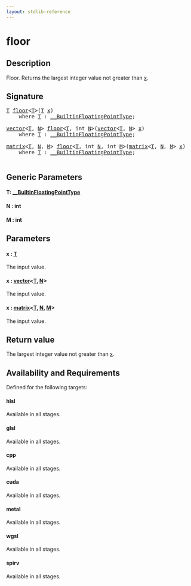 ```yaml
---
layout: stdlib-reference
---
```


# floor

## Description

Floor. Returns the largest integer value not greater than <span class='code'><a href="floor.html#decl-x" class="code_param">x</a></span>.



## Signature 

<pre>
<a href="floor.html#typeparam-T" class="code_type">T</a> <a href="floor.html">floor</a>&lt;<a href="floor.html#typeparam-T" class="code_type">T</a>&gt;(<a href="floor.html#typeparam-T" class="code_type">T</a> <a href="floor.html#decl-x" class="code_param">x</a>)
    <span class='code_keyword'>where</span> <a href="floor.html#typeparam-T" class="code_type">T</a> : <a href="../interfaces/0_builtinfloatingpointtype-029hm/index.html" class="code_type">__BuiltinFloatingPointType</a>;

<a href="../types/vector/index.html" class="code_type">vector</a>&lt;<a href="floor.html#typeparam-T" class="code_type">T</a>, <a href="floor.html#decl-N" class="code_var">N</a>&gt; <a href="floor.html">floor</a>&lt;<a href="floor.html#typeparam-T" class="code_type">T</a>, <span class="code_keyword">int</span> <a href="floor.html#decl-N" class="code_var">N</a>&gt;(<a href="../types/vector/index.html" class="code_type">vector</a>&lt;<a href="floor.html#typeparam-T" class="code_type">T</a>, <a href="floor.html#decl-N" class="code_var">N</a>&gt; <a href="floor.html#decl-x" class="code_param">x</a>)
    <span class='code_keyword'>where</span> <a href="floor.html#typeparam-T" class="code_type">T</a> : <a href="../interfaces/0_builtinfloatingpointtype-029hm/index.html" class="code_type">__BuiltinFloatingPointType</a>;

<a href="../types/matrix/index.html" class="code_type">matrix</a>&lt;<a href="floor.html#typeparam-T" class="code_type">T</a>, <a href="floor.html#decl-N" class="code_var">N</a>, <a href="floor.html#decl-M" class="code_var">M</a>&gt; <a href="floor.html">floor</a>&lt;<a href="floor.html#typeparam-T" class="code_type">T</a>, <span class="code_keyword">int</span> <a href="floor.html#decl-N" class="code_var">N</a>, <span class="code_keyword">int</span> <a href="floor.html#decl-M" class="code_var">M</a>&gt;(<a href="../types/matrix/index.html" class="code_type">matrix</a>&lt;<a href="floor.html#typeparam-T" class="code_type">T</a>, <a href="floor.html#decl-N" class="code_var">N</a>, <a href="floor.html#decl-M" class="code_var">M</a>&gt; <a href="floor.html#decl-x" class="code_param">x</a>)
    <span class='code_keyword'>where</span> <a href="floor.html#typeparam-T" class="code_type">T</a> : <a href="../interfaces/0_builtinfloatingpointtype-029hm/index.html" class="code_type">__BuiltinFloatingPointType</a>;

</pre>

## Generic Parameters

####  <a id="typeparam-T"></a>T: [\_\_BuiltinFloatingPointType](../interfaces/0_builtinfloatingpointtype-029hm/index.html)
####  <a id="decl-N"></a>N  : int
####  <a id="decl-M"></a>M  : int

## Parameters

####  <a id="decl-x"></a>x  : [T](floor.html#typeparam-T)
The input value.

####  <a id="decl-x"></a>x  : [vector](../types/vector/index.html)\<[T](../types/vector/index.html#typeparam-T), [N](../types/vector/index.html#decl-N)\>
The input value.

####  <a id="decl-x"></a>x  : [matrix](../types/matrix/index.html)\<[T](../types/matrix/t-0.html), [N](../types/matrix/index.html#decl-N), [M](../types/matrix/index.html#decl-M)\>
The input value.


## Return value
The largest integer value not greater than <span class='code'><a href="floor.html#decl-x" class="code_param">x</a></span>.


## Availability and Requirements

Defined for the following targets:

#### hlsl
Available in all stages.

#### glsl
Available in all stages.

#### cpp
Available in all stages.

#### cuda
Available in all stages.

#### metal
Available in all stages.

#### wgsl
Available in all stages.

#### spirv
Available in all stages.



